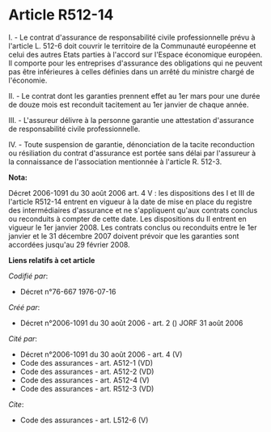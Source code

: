 # Article R512-14

I. - Le contrat d'assurance de responsabilité civile professionnelle prévu à l'article L. 512-6 doit couvrir le territoire de
la Communauté européenne et celui des autres Etats parties à l'accord sur l'Espace économique européen. Il comporte pour les
entreprises d'assurance des obligations qui ne peuvent pas être inférieures à celles définies dans un arrêté du ministre
chargé de l'économie.

II. - Le contrat dont les garanties prennent effet au 1er mars pour une durée de douze mois est reconduit tacitement au 1er
janvier de chaque année.

III. - L'assureur délivre à la personne garantie une attestation d'assurance de responsabilité civile professionnelle.

IV. - Toute suspension de garantie, dénonciation de la tacite reconduction ou résiliation du contrat d'assurance est portée
sans délai par l'assureur à la connaissance de l'association mentionnée à l'article R. 512-3.

**Nota:**

Décret 2006-1091 du 30 août 2006 art. 4 V : les dispositions des I et III de l'article R512-14 entrent en vigueur à la date
de mise en place du registre des intermédiaires d'assurance et ne s'appliquent qu'aux contrats conclus ou reconduits à
compter de cette date. Les dispositions du II entrent en vigueur le 1er janvier 2008. Les contrats conclus ou reconduits
entre le 1er janvier et le 31 décembre 2007 doivent prévoir que les garanties sont accordées jusqu'au 29 février 2008.

**Liens relatifs à cet article**

_Codifié par_:

  - Décret n°76-667 1976-07-16

_Créé par_:

  - Décret n°2006-1091 du 30 août 2006 - art. 2 () JORF 31 août 2006

_Cité par_:

  - Décret n°2006-1091 du 30 août 2006 - art. 4 (V)
  - Code des assurances - art. A512-1 (VD)
  - Code des assurances - art. A512-2 (VD)
  - Code des assurances - art. A512-4 (V)
  - Code des assurances - art. R512-3 (VD)

_Cite_:

  - Code des assurances - art. L512-6 (V)
